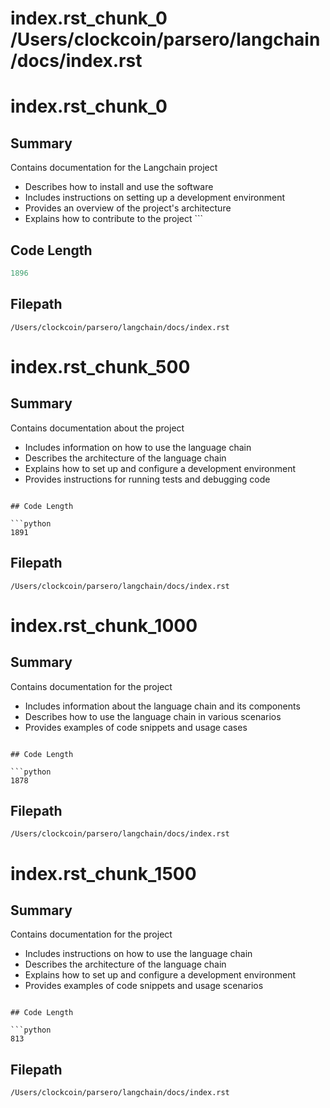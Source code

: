 # index.rst_chunk_0			/Users/clockcoin/parsero/langchain/docs/index.rst
# index.rst_chunk_0

## Summary

Contains documentation for the Langchain project
 - Describes how to install and use the software
 - Includes instructions on setting up a development environment 
 - Provides an overview of the project's architecture 
 - Explains how to contribute to the project ```

## Code Length

```python
1896
```

## Filepath

```/Users/clockcoin/parsero/langchain/docs/index.rst```

# index.rst_chunk_500

## Summary

Contains documentation about the project
 - Includes information on how to use the language chain
 - Describes the architecture of the language chain 
 - Explains how to set up and configure a development environment 
 - Provides instructions for running tests and debugging code 
```

## Code Length

```python
1891
```

## Filepath

```/Users/clockcoin/parsero/langchain/docs/index.rst```

# index.rst_chunk_1000

## Summary

Contains documentation for the project
 - Includes information about the language chain and its components 
 - Describes how to use the language chain in various scenarios 
 - Provides examples of code snippets and usage cases 
```

## Code Length

```python
1878
```

## Filepath

```/Users/clockcoin/parsero/langchain/docs/index.rst```

# index.rst_chunk_1500

## Summary

Contains documentation for the project
 - Includes instructions on how to use the language chain
 - Describes the architecture of the language chain 
 - Explains how to set up and configure a development environment 
 - Provides examples of code snippets and usage scenarios 
```

## Code Length

```python
813
```

## Filepath

```/Users/clockcoin/parsero/langchain/docs/index.rst```

